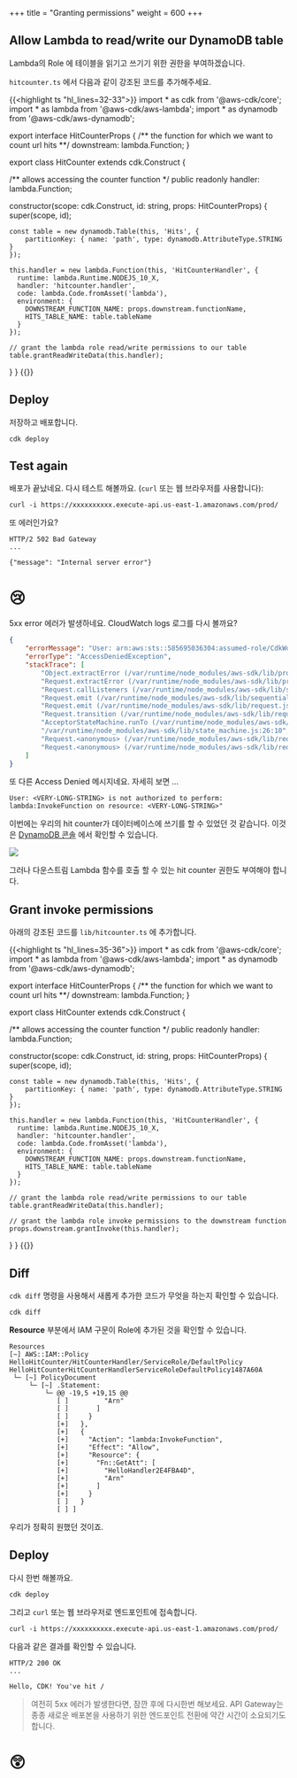 +++
title = "Granting permissions"
weight = 600
+++

## Allow Lambda to read/write our DynamoDB table

Lambda의 Role 에 테이블을 읽기고 쓰기기 위한 권한을 부여하겠습니다. 

`hitcounter.ts` 에서 다음과 같이 강조된 코드를 추가해주세요.

{{<highlight ts "hl_lines=32-33">}}
import * as cdk from '@aws-cdk/core';
import * as lambda from '@aws-cdk/aws-lambda';
import * as dynamodb from '@aws-cdk/aws-dynamodb';

export interface HitCounterProps {
  /** the function for which we want to count url hits **/
  downstream: lambda.Function;
}

export class HitCounter extends cdk.Construct {

  /** allows accessing the counter function */
  public readonly handler: lambda.Function;

  constructor(scope: cdk.Construct, id: string, props: HitCounterProps) {
    super(scope, id);

    const table = new dynamodb.Table(this, 'Hits', {
        partitionKey: { name: 'path', type: dynamodb.AttributeType.STRING }
    });
    
    this.handler = new lambda.Function(this, 'HitCounterHandler', {
      runtime: lambda.Runtime.NODEJS_10_X,
      handler: 'hitcounter.handler',
      code: lambda.Code.fromAsset('lambda'),
      environment: {
        DOWNSTREAM_FUNCTION_NAME: props.downstream.functionName,
        HITS_TABLE_NAME: table.tableName
      }
    });
    
    // grant the lambda role read/write permissions to our table
    table.grantReadWriteData(this.handler);
  }
}
{{</highlight>}}

## Deploy

저장하고 배포합니다.

```
cdk deploy
```

## Test again

배포가 끝났네요. 다시 테스트 해볼까요. (`curl` 또는 웹 브라우저를 사용합니다):

```
curl -i https://xxxxxxxxxx.execute-api.us-east-1.amazonaws.com/prod/
```

또 에러인가요?

```
HTTP/2 502 Bad Gateway
...

{"message": "Internal server error"}
```

# 😢

5xx error 에러가 발생하네요. CloudWatch logs 로그를 다시 볼까요?

```json
{
    "errorMessage": "User: arn:aws:sts::585695036304:assumed-role/CdkWorkshopStack-HelloHitCounterHitCounterHandlerS-TU5M09L1UBID/CdkWorkshopStack-HelloHitCounterHitCounterHandlerD-144HVUNEWRWEO is not authorized to perform: lambda:InvokeFunction on resource: arn:aws:lambda:us-east-1:585695036304:function:CdkWorkshopStack-HelloHandler2E4FBA4D-149MVAO4969O7",
    "errorType": "AccessDeniedException",
    "stackTrace": [
        "Object.extractError (/var/runtime/node_modules/aws-sdk/lib/protocol/json.js:48:27)",
        "Request.extractError (/var/runtime/node_modules/aws-sdk/lib/protocol/rest_json.js:52:8)",
        "Request.callListeners (/var/runtime/node_modules/aws-sdk/lib/sequential_executor.js:105:20)",
        "Request.emit (/var/runtime/node_modules/aws-sdk/lib/sequential_executor.js:77:10)",
        "Request.emit (/var/runtime/node_modules/aws-sdk/lib/request.js:683:14)",
        "Request.transition (/var/runtime/node_modules/aws-sdk/lib/request.js:22:10)",
        "AcceptorStateMachine.runTo (/var/runtime/node_modules/aws-sdk/lib/state_machine.js:14:12)",
        "/var/runtime/node_modules/aws-sdk/lib/state_machine.js:26:10",
        "Request.<anonymous> (/var/runtime/node_modules/aws-sdk/lib/request.js:38:9)",
        "Request.<anonymous> (/var/runtime/node_modules/aws-sdk/lib/request.js:685:12)"
    ]
}
```

또 다른 Access Denied 메시지네요. 자세히 보면 ...

```
User: <VERY-LONG-STRING> is not authorized to perform: lambda:InvokeFunction on resource: <VERY-LONG-STRING>"
```

이번에는 우리의 hit counter가 데이터베이스에 쓰기를 할 수 있었던 것 같습니다. 이것은 [DynamoDB 콘솔](https://console.aws.amazon.com/dynamodb/home) 에서 확인할 수 있습니다.

![](./logs5.png)

그러나 다운스트림 Lambda 함수를 호출 할 수 있는 hit counter 권한도 부여해야 합니다.

## Grant invoke permissions

아래의 강조된 코드를 `lib/hitcounter.ts` 에 추가합니다.

{{<highlight ts "hl_lines=35-36">}}
import * as cdk from '@aws-cdk/core';
import * as lambda from '@aws-cdk/aws-lambda';
import * as dynamodb from '@aws-cdk/aws-dynamodb';

export interface HitCounterProps {
  /** the function for which we want to count url hits **/
  downstream: lambda.Function;
}

export class HitCounter extends cdk.Construct {

  /** allows accessing the counter function */
  public readonly handler: lambda.Function;

  constructor(scope: cdk.Construct, id: string, props: HitCounterProps) {
    super(scope, id);

    const table = new dynamodb.Table(this, 'Hits', {
        partitionKey: { name: 'path', type: dynamodb.AttributeType.STRING }
    });
    
    this.handler = new lambda.Function(this, 'HitCounterHandler', {
      runtime: lambda.Runtime.NODEJS_10_X,
      handler: 'hitcounter.handler',
      code: lambda.Code.fromAsset('lambda'),
      environment: {
        DOWNSTREAM_FUNCTION_NAME: props.downstream.functionName,
        HITS_TABLE_NAME: table.tableName
      }
    });
    
    // grant the lambda role read/write permissions to our table
    table.grantReadWriteData(this.handler);
    
    // grant the lambda role invoke permissions to the downstream function
    props.downstream.grantInvoke(this.handler);
  }
}
{{</highlight>}}

## Diff

`cdk diff` 명령을 사용해서 새롭게 추가한 코드가 무엇을 하는지 확인할 수 있습니다.

```
cdk diff
```

**Resource** 부분에서 IAM 구문이 Role에 추가된 것을 확인할 수 있습니다.

```
Resources
[~] AWS::IAM::Policy HelloHitCounter/HitCounterHandler/ServiceRole/DefaultPolicy HelloHitCounterHitCounterHandlerServiceRoleDefaultPolicy1487A60A
 └─ [~] PolicyDocument
     └─ [~] .Statement:
         └─ @@ -19,5 +19,15 @@
            [ ]         "Arn"
            [ ]       ]
            [ ]     }
            [+]   },
            [+]   {
            [+]     "Action": "lambda:InvokeFunction",
            [+]     "Effect": "Allow",
            [+]     "Resource": {
            [+]       "Fn::GetAtt": [
            [+]         "HelloHandler2E4FBA4D",
            [+]         "Arn"
            [+]       ]
            [+]     }
            [ ]   }
            [ ] ]
```

우리가 정확히 원했던 것이죠.

## Deploy

다시 한번 해볼까요.

```
cdk deploy
```

그리고 `curl` 또는 웹 브라우저로 엔드포인트에 접속합니다.

```
curl -i https://xxxxxxxxxx.execute-api.us-east-1.amazonaws.com/prod/
```

다음과 같은 결과를 확인할 수 있습니다.

```
HTTP/2 200 OK
...

Hello, CDK! You've hit /
```

> 여전히 5xx 에러가 발생한다면, 잠깐 후에 다시한번 해보세요. API Gateway는 종종 새로운 배포본을 사용하기 위한 엔드포인트 전환에 약간 시간이 소요되기도 합니다.

# 😲
